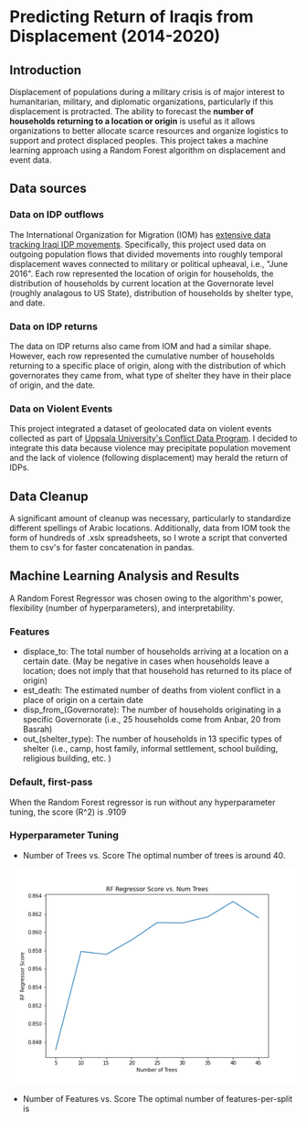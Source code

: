 # Predicting Return of Iraqis from Displacement (2014-2020)

## Introduction

Displacement of populations during a military crisis is of major interest to humanitarian, military, and diplomatic organizations, particularly if this displacement is protracted. The ability to forecast the **number of households returning to a location or origin**  is useful as it allows organizations to better allocate scarce resources and organize logistics to support and protect displaced peoples. This project takes a machine learning approach using a Random Forest algorithm on displacement and event data. 

## Data sources

### Data on IDP outflows
The International Organization for Migration (IOM) has [extensive data tracking Iraqi IDP movements](http://iraqdtm.iom.int/). Specifically, this project used data on outgoing population flows that divided movements into roughly temporal displacement waves connected to military or political upheaval, i.e., "June 2016". Each row represented the location of origin for households, the distribution of households by current location at the Governorate level (roughly analagous to US State), distribution of households by shelter type, and date. 

### Data on IDP returns
The data on IDP returns also came from IOM and had a similar shape. However, each row represented the cumulative number of households returning to a specific place of origin, along with the distribution of which governorates they came from, what type of shelter they have in their place of origin, and the date. 

### Data on Violent Events
This project integrated a dataset of geolocated data on violent events collected as part of [Uppsala University's Conflict Data Program](https://ucdp.uu.se/country/645). I decided to integrate this data because violence may precipitate population movement and the lack of violence (following displacement) may herald the return of IDPs. 

## Data Cleanup
A significant amount of cleanup was necessary, particularly to standardize different spellings of Arabic locations. Additionally, data from IOM took the form of hundreds of .xslx spreadsheets, so I wrote a script that converted them to csv's for faster concatenation in pandas. 

## Machine Learning Analysis and Results
A Random Forest Regressor was chosen owing to the algorithm's power, flexibility (number of hyperparameters), and interpretability. 

### Features
* displace_to: The total number of households arriving at a location on a certain date. (May be negative in cases when households leave a location; does not imply that that household has returned to its place of origin)
* est_death: The estimated number of deaths from violent conflict in a place of origin on a certain date
* disp_from_(Governorate): The number of households originating in a specific Governorate (i.e., 25 households come from Anbar, 20 from Basrah)
* out_(shelter_type): The number of households in 13 specific types of shelter (i.e., camp, host family, informal settlement, school building, religious building, etc. )

### Default, first-pass
When the Random Forest regressor is run without any hyperparameter tuning, the score (R^2) is .9109

### Hyperparameter Tuning

* Number of Trees vs. Score 
The optimal number of trees is around 40. 

![](images/numtrees_vs_score.png)

* Number of Features vs. Score
The optimal number of features-per-split is 